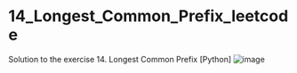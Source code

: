 # 14_Longest_Common_Prefix_leetcode
Solution to the exercise 14. Longest Common Prefix [Python]
![image](https://github.com/KaiqueJacinto/14_Longest_Common_Prefix_leetcode/assets/79776257/d33b384c-3773-4940-827c-17e0fa4c1c5a)
